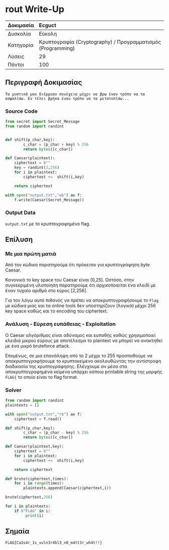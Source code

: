 # rout Write-Up



| Δοκιμασία | Ecguct |
| :------- | :----- |
| Δυσκολία | Εύκολη |
| Κατηγορία | Κρυπτογραφία (Cryptography) / Προγραμματισμός (Programming) |
| Λύσεις | 29 |
| Πόντοι | 100 |


## Περιγραφή Δοκιμασίας

``` 
Τα μυστικά μου διέρρεαν συνέχεια μέχρι να βρω έναν τρόπο να τα ασφαλίσω. Εν τέλει βρήκα έναν τρόπο να τα μετατοπίσω...
```

### Source Code

```py
from secret import Secret_Message
from random import randint


def shift(p_char,key):
        c_char = (p_char + key) % 256
        return bytes([c_char])

def Caesar(plaintext):
    ciphertext = b""
    key = randint(2,256)
    for i in plaintext:
        ciphertext +=  shift(i,key)

    return ciphertext

with open("output.txt","wb") as f:
    f.write(Caesar(Secret_Message))

```

### Output Data

 `output.txt` με το κρυπτογραφημένο flag.

## Επίλυση
### Με μια πρώτη ματιά

Από τον κώδικα παρατηρούμε ότι πρόκειται για κρυπτογράφηση byte Caesar.

Κανονικά το key space του Caesar είναι [0,25]. Ωστόσο, στην συγκεκριμένη υλοποίηση παρατηρούμε ότι αρχικοποιείται ένα κλειδί με έναν τυχαίο αριθμό στο εύρος [2,256].

Για τον λόγω αυτό πιθανός να πρέπει να αποκρυπτογραφήσουμε το `Flag` με κώδικα μιας και τα online tools δεν υποστηρίζουν (λογικά) μέχρι 256 key space καθώς και το encoding του ciphertext.


### Ανάλυση - Εύρεση ευπάθειας - Exploitation

Ο Caesar αλγόριθμος είναι αδύναμος και ευπαθής καθώς χρησιμοποιεί κλειδιά μικρού εύρους με αποτέλεσμα το plaintext να μπορεί να ανακτηθεί με ένα μικρό bruteforce attack.

Επομένως, σε μια επανάληψη από το 2 μέχρι το 255 προσπαθούμε να αποκρυπτογραφήσουμε το κρυπτοκείμενο ακολουθώντας την αντίστροφη διαδικασία της κρυπτογράφησης. Ελέγχουμε αν μέσα στα αποκρυπτογραφημένα κείμενα υπάρχει κάποιο printable string της μορφής `FLAG{` το οποίο είναι το flag format.

### Solver


```py
from random import randint
plaintexts = []

with open("output.txt","rb") as f:
    ciphertext = f.read()

def shift(p_char,key):
        c_char = (p_char - key) % 256
        return bytes([c_char])

def Caesar(plaintext,key):
    ciphertext = b""
    for i in plaintext:
        ciphertext +=  shift(i,key)

    return ciphertext

def brute(ciphertext,times):
    for i in range(times):
        plaintexts.append(Caesar(ciphertext,i))

brute(ciphertext,256)

for i in plaintexts:
    if b"FLAG" in i:
         print(i)
```

## Σημαία

```
FLAG{Ca3s4r_1s_vuln3r4bl3_n0_m4tt3r_wh4t!!}
```

